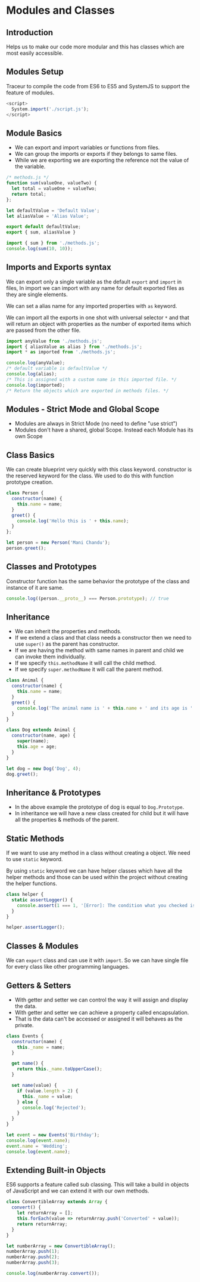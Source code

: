 # Modules and Classes

## Introduction

Helps us to make our code more modular and this has classes which are most easily accessible.

## Modules Setup

Traceur to compile the code from ES6 to ES5 and SystemJS to support the feature of modules.

```javascript
<script>
  System.import('./script.js');
</script>
```

## Module Basics

* We can export and import variables or functions from files.
* We can group the imports or exports if they belongs to same files.
* While we are exporting we are exporting the reference not the value of the variable.

```javascript
/* methods.js */
function sum(valueOne, valueTwo) {
  let total = valueOne + valueTwo;
  return total;
};

let defaultValue = 'Default Value';
let aliasValue = 'Alias Value';

export default defaultValue;
export { sum, aliasValue }
```

```javascript
import { sum } from './methods.js';
console.log(sum(10, 10));
```

## Imports and Exports syntax

We can export only a single variable as the default ```export``` and ```import``` in files, In import we can import with any name for default exported files as they are single elements.

We can set a alias name for any imported properties with ```as``` keyword.

We can import all the exports in one shot with universal selector ```*``` and that will return an object with properties as the number of exported items which are passed from the other file.

```javascript
import anyValue from './methods.js';
import { aliasValue as alias } from './methods.js';
import * as imported from './methods.js';

console.log(anyValue);
/* default variable is defaultValue */
console.log(alias);
/* This is assigned with a custom name in this imported file. */
console.log(imported);
/* Return the objects which are exported in methods files. */
```

## Modules - Strict Mode and Global Scope

* Modules are always in Strict Mode (no need to define "use strict")
* Modules don't have a shared, global Scope. Instead each Module has its own Scope

## Class Basics

We can create blueprint very quickly with this class keyword. constructor is the reserved keyword for the class. We used to do this with function prototype creation.

```javascript
class Person {
  constructor(name) {
    this.name = name;
  }
  greet() {
    console.log('Hello this is ' + this.name);
  }
};

let person = new Person('Mani Chandu');
person.greet();
```

## Classes and Prototypes

Constructor function has the same behavior the prototype of the class and instance of it are same.

```javascript
console.log((person.__proto__) === Person.prototype); // true
```

## Inheritance

* We can inherit the properties and methods.
* If we extend a class and that class needs a constructor then we need to use ```super()``` as the parent has constructor.
* If we are having the method with same names in parent and child we can invoke them individually.
* If we specify ```this.methodName``` it will call the child method.
* If we specify ```super.methodName``` it will call the parent method.

```javascript
class Animal {
  constructor(name) {
    this.name = name;
  }
  greet() {
    console.log('The animal name is ' + this.name + ' and its age is ' + this.age);
  }
}

class Dog extends Animal {
  constructor(name, age) {
    super(name);
    this.age = age;
  }
}

let dog = new Dog('Dog', 4);
dog.greet();
```

## Inheritance & Prototypes

* In the above example the prototype of dog is equal to ```Dog.Prototype```.
* In inheritance we will have a new class created for child but it will have all the properties & methods of the parent.

## Static Methods

If we want to use any method in a class without creating a object. We need to use ```static``` keyword.

By using ```static``` keyword we can have helper classes which have all the helper methods and those can be used within the project without creating the helper functions.

```javascript
class helper {
  static assertLogger() {
    console.assert(1 === 1, '[Error]: The condition what you checked is not equal');
  }
}

helper.assertLogger();
```

## Classes & Modules

We can ```export``` class and can use it with ```import```. So we can have single file for every class like other programming languages.

## Getters & Setters

* With getter and setter we can control the way it will assign and display the data.
* With getter and setter we can achieve a property called encapsulation.
* That is the data can't be accessed or assigned it will behaves as the private.

```javascript
class Events {
  constructor(name) {
    this._name = name;
  }

  get name() {
    return this._name.toUpperCase();
  }

  set name(value) {
    if (value.length > 2) {
      this._name = value;
    } else {
      console.log('Rejected');
    }
  }
}

let event = new Events('Birthday');
console.log(event.name);
event.name = 'Wedding';
console.log(event.name);
```

## Extending Built-in Objects

ES6 supports a feature called sub classing. This will take a build in objects of JavaScript and we can extend it with our own methods.

```javascript
class ConvertibleArray extends Array {
  convert() {
    let returnArray = [];
    this.forEach(value => returnArray.push('Converted' + value));
    return returnArray;
  }
}

let numberArray = new ConvertibleArray();
numberArray.push(1);
numberArray.push(2);
numberArray.push(3);

console.log(numberArray.convert());
```
